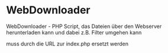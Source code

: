 # WebDownloader
WebDownloader - PHP Script, das Dateien über den Webserver herunterladen kann und dabei z.B. Filter umgehen kann

<URL> muss durch die URL zur index.php ersetzt werden
